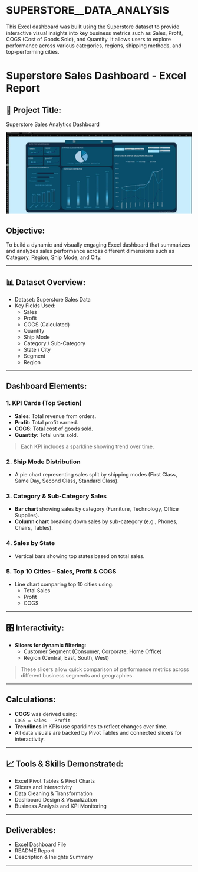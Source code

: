 # SUPERSTORE__DATA_ANALYSIS
This Excel dashboard was built using the Superstore dataset to provide interactive visual insights into key business metrics such as Sales, Profit, COGS (Cost of Goods Sold), and Quantity. It allows users to explore performance across various categories, regions, shipping methods, and top-performing cities.
# Superstore Sales Dashboard - Excel Report

## 📁 Project Title:
Superstore Sales Analytics Dashboard


![DASHBOARD](https://github.com/rahmasaber123/SUPERSTORE__DATA_ANALYSIS/blob/main/DASH_BOARD.jpeg?raw=true)

##  Objective:
To build a dynamic and visually engaging Excel dashboard that summarizes and analyzes sales performance across different dimensions such as Category, Region, Ship Mode, and City.

---

## 📊 Dataset Overview:
- Dataset: Superstore Sales Data
- Key Fields Used:
  - Sales
  - Profit
  - COGS (Calculated)
  - Quantity
  - Ship Mode
  - Category / Sub-Category
  - State / City
  - Segment
  - Region

---

##  Dashboard Elements:

### 1. KPI Cards (Top Section)
- **Sales**: Total revenue from orders.
- **Profit**: Total profit earned.
- **COGS**: Total cost of goods sold.
- **Quantity**: Total units sold.
> Each KPI includes a sparkline showing trend over time.

### 2. Ship Mode Distribution
- A pie chart representing sales split by shipping modes (First Class, Same Day, Second Class, Standard Class).

### 3. Category & Sub-Category Sales
- **Bar chart** showing sales by category (Furniture, Technology, Office Supplies).
- **Column chart** breaking down sales by sub-category (e.g., Phones, Chairs, Tables).

### 4. Sales by State
- Vertical bars showing top states based on total sales.

### 5. Top 10 Cities – Sales, Profit & COGS
- Line chart comparing top 10 cities using:
  - Total Sales
  - Profit
  - COGS

---

## 🎛️ Interactivity:
- **Slicers for dynamic filtering**:
  - Customer Segment (Consumer, Corporate, Home Office)
  - Region (Central, East, South, West)

> These slicers allow quick comparison of performance metrics across different business segments and geographies.

---

##  Calculations:
- **COGS** was derived using:  
  `COGS = Sales - Profit`  
- **Trendlines** in KPIs use sparklines to reflect changes over time.
- All data visuals are backed by Pivot Tables and connected slicers for interactivity.

---

## 📈 Tools & Skills Demonstrated:
- Excel Pivot Tables & Pivot Charts
- Slicers and Interactivity
- Data Cleaning & Transformation
- Dashboard Design & Visualization
- Business Analysis and KPI Monitoring

---

##  Deliverables:
- Excel Dashboard File
- README Report
- Description & Insights Summary

---


